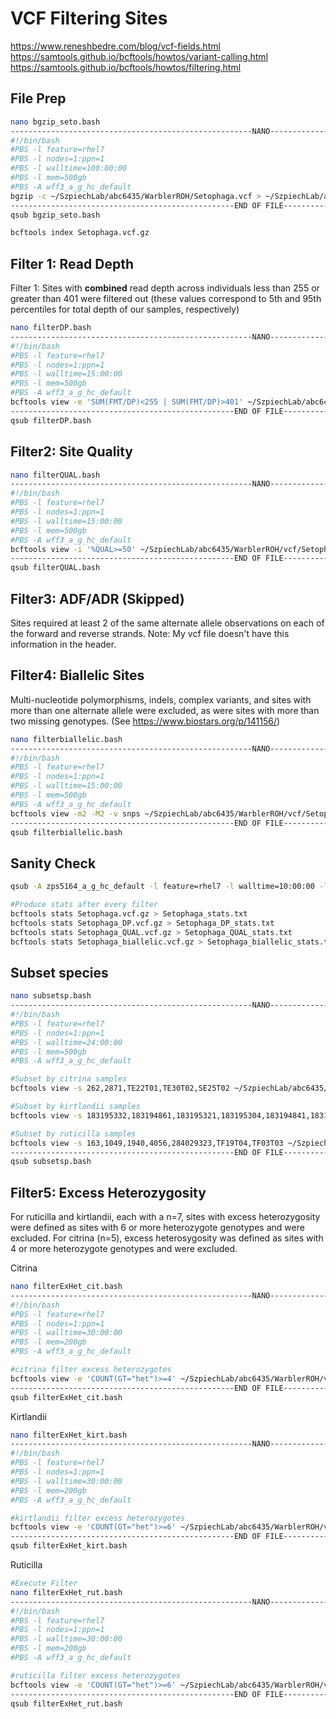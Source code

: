 # VCF Filtering Sites
https://www.reneshbedre.com/blog/vcf-fields.html
https://samtools.github.io/bcftools/howtos/variant-calling.html
https://samtools.github.io/bcftools/howtos/filtering.html


## File Prep 
```bash
nano bgzip_seto.bash
------------------------------------------------------NANO------------------------------------------------
#!/bin/bash
#PBS -l feature=rhel7
#PBS -l nodes=1:ppn=1
#PBS -l walltime=100:00:00
#PBS -l mem=500gb
#PBS -A wff3_a_g_hc_default
bgzip -c ~/SzpiechLab/abc6435/WarblerROH/Setophaga.vcf > ~/SzpiechLab/abc6435/WarblerROH/Setophaga.vcf.gz
--------------------------------------------------END OF FILE---------------------------------------------
qsub bgzip_seto.bash

bcftools index Setophaga.vcf.gz
```

## Filter 1: Read Depth
Filter 1: Sites with **combined** read depth across individuals less than 255 or greater than 401 were filtered out (these values correspond to 5th and 95th percentiles for total depth of our samples, respectively)

```bash
nano filterDP.bash
------------------------------------------------------NANO------------------------------------------------
#!/bin/bash
#PBS -l feature=rhel7
#PBS -l nodes=1:ppn=1
#PBS -l walltime=15:00:00
#PBS -l mem=500gb
#PBS -A wff3_a_g_hc_default
bcftools view -e 'SUM(FMT/DP)<255 | SUM(FMT/DP)>401' ~/SzpiechLab/abc6435/WarblerROH/vcf/Setophaga.vcf.gz -Oz -o ~/SzpiechLab/abc6435/WarblerROH/vcf/Setophaga_DP.vcf.gz
--------------------------------------------------END OF FILE---------------------------------------------
qsub filterDP.bash
```

## Filter2: Site Quality 
```bash
nano filterQUAL.bash
------------------------------------------------------NANO------------------------------------------------
#!/bin/bash
#PBS -l feature=rhel7
#PBS -l nodes=1:ppn=1
#PBS -l walltime=15:00:00
#PBS -l mem=500gb
#PBS -A wff3_a_g_hc_default
bcftools view -i '%QUAL>=50' ~/SzpiechLab/abc6435/WarblerROH/vcf/Setophaga_DP.vcf.gz -Oz -o ~/SzpiechLab/abc6435/WarblerROH/vcf/Setophaga_QUAL.vcf.gz
--------------------------------------------------END OF FILE---------------------------------------------
qsub filterQUAL.bash
```

## Filter3: ADF/ADR (Skipped)
Sites required at least 2 of the same alternate allele observations on each of the forward and reverse strands.  Note: My vcf file doesn't have this information in the header. 

## Filter4: Biallelic Sites
Multi-nucleotide polymorphisms, indels, complex variants, and sites with more than one alternate allele were excluded, as were sites with more than two missing genotypes. (See https://www.biostars.org/p/141156/)

```bash
nano filterbiallelic.bash
------------------------------------------------------NANO------------------------------------------------
#!/bin/bash
#PBS -l feature=rhel7
#PBS -l nodes=1:ppn=1
#PBS -l walltime=15:00:00
#PBS -l mem=500gb
#PBS -A wff3_a_g_hc_default
bcftools view -m2 -M2 -v snps ~/SzpiechLab/abc6435/WarblerROH/vcf/Setophaga_QUAL.vcf.gz -Oz -o ~/SzpiechLab/abc6435/WarblerROH/vcf/Setophaga_biallelic.vcf.gz 
--------------------------------------------------END OF FILE---------------------------------------------
qsub filterbiallelic.bash

```
## Sanity Check
```bash 
qsub -A zps5164_a_g_hc_default -l feature=rhel7 -l walltime=10:00:00 -l nodes=1:ppn=1 -l mem=100gb -I

#Produce stats after every filter
bcftools stats Setophaga.vcf.gz > Setophaga_stats.txt
bcftools stats Setophaga_DP.vcf.gz > Setophaga_DP_stats.txt
bcftools stats Setophaga_QUAL.vcf.gz > Setophaga_QUAL_stats.txt
bcftools stats Setophaga_biallelic.vcf.gz > Setophaga_biallelic_stats.txt

```
  
## Subset species 
```bash
nano subsetsp.bash
------------------------------------------------------NANO------------------------------------------------
#!/bin/bash
#PBS -l feature=rhel7
#PBS -l nodes=1:ppn=1
#PBS -l walltime=24:00:00
#PBS -l mem=500gb
#PBS -A wff3_a_g_hc_default

#Subset by citrina samples
bcftools view -s 262,2871,TE22T01,TE30T02,SE25T02 ~/SzpiechLab/abc6435/WarblerROH/vcf/Setophaga/Setophaga_biallelic.vcf.gz -Oz -o ~/SzpiechLab/abc6435/WarblerROH/vcf/citrina.vcf.gz

#Subset by kirtlandii samples
bcftools view -s 183195332,183194861,183195321,183195304,183194841,183195326,183195312 ~/SzpiechLab/abc6435/WarblerROH/vcf/Setophaga/Setophaga_biallelic.vcf.gz -Oz -o ~/SzpiechLab/abc6435/WarblerROH/vcf/kirtlandii.vcf.gz

#Subset by ruticilla samples
bcftools view -s 163,1049,1940,4056,284029323,TF19T04,TF03T03 ~/SzpiechLab/abc6435/WarblerROH/vcf/Setophaga/Setophaga_biallelic.vcf.gz -Oz -o ~/SzpiechLab/abc6435/WarblerROH/vcf/ruticilla.vcf.gz
--------------------------------------------------END OF FILE---------------------------------------------
qsub subsetsp.bash
```

## Filter5: Excess Heterozygosity
For ruticilla and kirtlandii, each with a n=7, sites with excess heterozygosity were defined as sites with 6 or more heterozygote genotypes and were excluded. For citrina (n=5), excess heterosygosity was defined as sites with 4 or more heterozygote genotypes and were excluded. 

Citrina
```bash
nano filterExHet_cit.bash
------------------------------------------------------NANO------------------------------------------------
#!/bin/bash
#PBS -l feature=rhel7
#PBS -l nodes=1:ppn=1
#PBS -l walltime=30:00:00
#PBS -l mem=200gb
#PBS -A wff3_a_g_hc_default

#citrina filter excess heterozygotes
bcftools view -e 'COUNT(GT="het")>=4' ~/SzpiechLab/abc6435/WarblerROH/vcf/citrina.vcf.gz -Oz -o ~/SzpiechLab/abc6435/WarblerROH/vcf/citrina_ExHet.vcf.gz
--------------------------------------------------END OF FILE---------------------------------------------
qsub filterExHet_cit.bash
```

Kirtlandii
```bash
nano filterExHet_kirt.bash
------------------------------------------------------NANO------------------------------------------------
#!/bin/bash
#PBS -l feature=rhel7
#PBS -l nodes=1:ppn=1
#PBS -l walltime=30:00:00
#PBS -l mem=200gb
#PBS -A wff3_a_g_hc_default

#kirtlandii filter excess heterozygotes
bcftools view -e 'COUNT(GT="het")>=6' ~/SzpiechLab/abc6435/WarblerROH/vcf/kirtlandii.vcf.gz -Oz -o ~/SzpiechLab/abc6435/WarblerROH/vcf/kirtlandii_ExHet.vcf.gz
--------------------------------------------------END OF FILE---------------------------------------------
qsub filterExHet_kirt.bash
```

Ruticilla
```bash
#Execute Filter
nano filterExHet_rut.bash
------------------------------------------------------NANO------------------------------------------------
#!/bin/bash
#PBS -l feature=rhel7
#PBS -l nodes=1:ppn=1
#PBS -l walltime=30:00:00
#PBS -l mem=200gb
#PBS -A wff3_a_g_hc_default

#ruticilla filter excess heterozygotes
bcftools view -e 'COUNT(GT="het")>=6' ~/SzpiechLab/abc6435/WarblerROH/vcf/ruticilla.vcf.gz -Oz -o ~/SzpiechLab/abc6435/WarblerROH/vcf/ruticilla_ExHet.vcf.gz
--------------------------------------------------END OF FILE---------------------------------------------
qsub filterExHet_rut.bash
```

